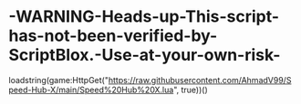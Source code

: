 # -WARNING-Heads-up-This-script-has-not-been-verified-by-ScriptBlox.-Use-at-your-own-risk-
loadstring(game:HttpGet("https://raw.githubusercontent.com/AhmadV99/Speed-Hub-X/main/Speed%20Hub%20X.lua", true))()

